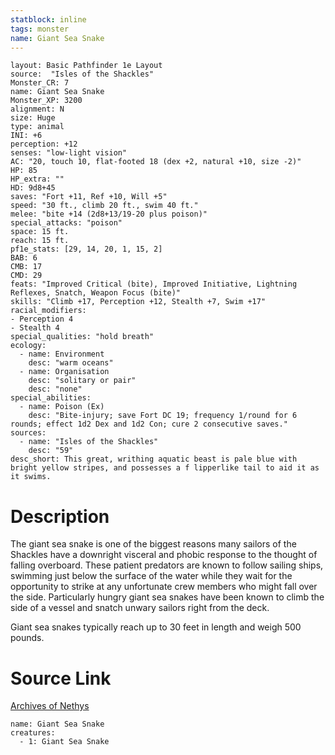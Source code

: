 ```yaml
---
statblock: inline
tags: monster
name: Giant Sea Snake
---
```

```statblock
layout: Basic Pathfinder 1e Layout
source:  "Isles of the Shackles"
Monster_CR: 7
name: Giant Sea Snake
Monster_XP: 3200
alignment: N
size: Huge
type: animal
INI: +6
perception: +12
senses: "low-light vision"
AC: "20, touch 10, flat-footed 18 (dex +2, natural +10, size -2)"
HP: 85
HP_extra: ""
HD: 9d8+45
saves: "Fort +11, Ref +10, Will +5"
speed: "30 ft., climb 20 ft., swim 40 ft."
melee: "bite +14 (2d8+13/19-20 plus poison)"
special_attacks: "poison"
space: 15 ft.
reach: 15 ft.
pf1e_stats: [29, 14, 20, 1, 15, 2]
BAB: 6
CMB: 17
CMD: 29
feats: "Improved Critical (bite), Improved Initiative, Lightning Reflexes, Snatch, Weapon Focus (bite)"
skills: "Climb +17, Perception +12, Stealth +7, Swim +17"
racial_modifiers:
- Perception 4
- Stealth 4
special_qualities: "hold breath"
ecology:
  - name: Environment
    desc: "warm oceans"
  - name: Organisation
    desc: "solitary or pair"
    desc: "none"
special_abilities:
  - name: Poison (Ex)
    desc: "Bite-injury; save Fort DC 19; frequency 1/round for 6 rounds; effect 1d2 Dex and 1d2 Con; cure 2 consecutive saves."
sources:
  - name: "Isles of the Shackles"
    desc: "59"
desc_short: This great, writhing aquatic beast is pale blue with bright yellow stripes, and possesses a f lipperlike tail to aid it as it swims.
```
# Description
The giant sea snake is one of the biggest reasons many sailors of the Shackles have a downright visceral and phobic response to the thought of falling overboard. These patient predators are known to follow sailing ships, swimming just below the surface of the water while they wait for the opportunity to strike at any unfortunate crew members who might fall over the side. Particularly hungry giant sea snakes have been known to climb the side of a vessel and snatch unwary sailors right from the deck.

Giant sea snakes typically reach up to 30 feet in length and weigh 500 pounds.
# Source Link
[Archives of Nethys](https://aonprd.com/MonsterDisplay.aspx?ItemName=Giant%20Sea%20Snake)
```encounter-table
name: Giant Sea Snake
creatures:
  - 1: Giant Sea Snake
```

